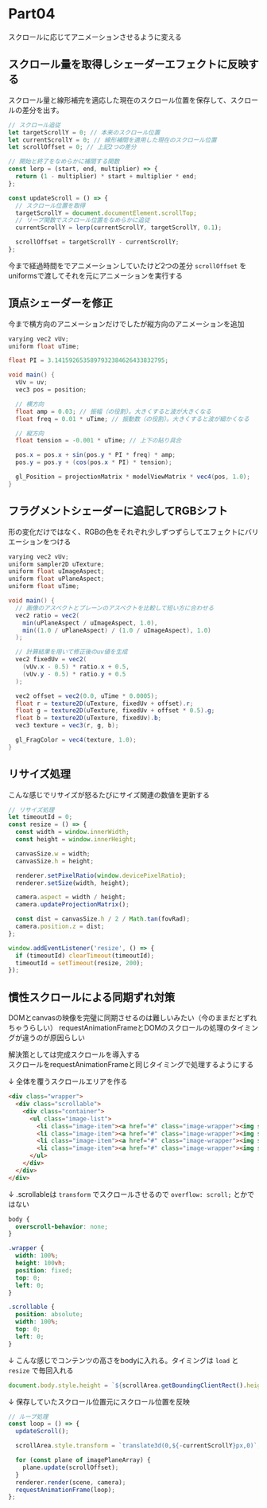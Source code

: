 # Part04

スクロールに応じてアニメーションさせるように変える  

## スクロール量を取得しシェーダーエフェクトに反映する

スクロール量と線形補完を適応した現在のスクロール位置を保存して、スクロールの差分を出す。

```js
// スクロール追従
let targetScrollY = 0; // 本来のスクロール位置
let currentScrollY = 0; // 線形補間を適用した現在のスクロール位置
let scrollOffset = 0; // 上記2つの差分

// 開始と終了をなめらかに補間する関数
const lerp = (start, end, multiplier) => {
  return (1 - multiplier) * start + multiplier * end;
};

const updateScroll = () => {
  // スクロール位置を取得
  targetScrollY = document.documentElement.scrollTop;
  // リープ関数でスクロール位置をなめらかに追従
  currentScrollY = lerp(currentScrollY, targetScrollY, 0.1);

  scrollOffset = targetScrollY - currentScrollY;
};
```

今まで経過時間をでアニメーションしていたけど2つの差分 `scrollOffset` をuniformsで渡してそれを元にアニメーションを実行する


## 頂点シェーダーを修正

今まで横方向のアニメーションだけでしたが縦方向のアニメーションを追加  

```c#
varying vec2 vUv;
uniform float uTime;

float PI = 3.1415926535897932384626433832795;

void main() {
  vUv = uv;
  vec3 pos = position;

  // 横方向
  float amp = 0.03; // 振幅（の役割）。大きくすると波が大きくなる
  float freq = 0.01 * uTime; // 振動数（の役割）。大きくすると波が細かくなる

  // 縦方向
  float tension = -0.001 * uTime; // 上下の貼り具合

  pos.x = pos.x + sin(pos.y * PI * freq) * amp;
  pos.y = pos.y + (cos(pos.x * PI) * tension);

  gl_Position = projectionMatrix * modelViewMatrix * vec4(pos, 1.0);
}
```


## フラグメントシェーダーに追記してRGBシフト

形の変化だけではなく、RGBの色をそれぞれ少しずつずらしてエフェクトにバリエーションをつける  

```c#
varying vec2 vUv;
uniform sampler2D uTexture;
uniform float uImageAspect;
uniform float uPlaneAspect;
uniform float uTime;

void main() {
  // 画像のアスペクトとプレーンのアスペクトを比較して短い方に合わせる
  vec2 ratio = vec2(
    min(uPlaneAspect / uImageAspect, 1.0),
    min((1.0 / uPlaneAspect) / (1.0 / uImageAspect), 1.0)
  );

  // 計算結果を用いて修正後のuv値を生成
  vec2 fixedUv = vec2(
    (vUv.x - 0.5) * ratio.x + 0.5,
    (vUv.y - 0.5) * ratio.y + 0.5
  );

  vec2 offset = vec2(0.0, uTime * 0.0005);
  float r = texture2D(uTexture, fixedUv + offset).r;
  float g = texture2D(uTexture, fixedUv + offset * 0.5).g;
  float b = texture2D(uTexture, fixedUv).b;
  vec3 texture = vec3(r, g, b);

  gl_FragColor = vec4(texture, 1.0);
}
```


## リサイズ処理

こんな感じでリサイズが怒るたびにサイズ関連の数値を更新する

```js
// リサイズ処理
let timeoutId = 0;
const resize = () => {
  const width = window.innerWidth;
  const height = window.innerHeight;

  canvasSize.w = width;
  canvasSize.h = height;

  renderer.setPixelRatio(window.devicePixelRatio);
  renderer.setSize(width, height);

  camera.aspect = width / height;
  camera.updateProjectionMatrix();

  const dist = canvasSize.h / 2 / Math.tan(fovRad);
  camera.position.z = dist;
};

window.addEventListener('resize', () => {
  if (timeoutId) clearTimeout(timeoutId);
  timeoutId = setTimeout(resize, 200);
});
```


## 慣性スクロールによる同期ずれ対策

DOMとcanvasの映像を完璧に同期させるのは難しいみたい（今のままだとずれちゃうらしい）
requestAnimationFrameとDOMのスクロールの処理のタイミングが違うのが原因らしい  

解決策としては完成スクロールを導入する  
スクロールをrequestAnimationFrameと同じタイミングで処理するようにする


↓ 全体を覆うスクロールエリアを作る
```html
<div class="wrapper">
  <div class="scrollable">
    <div class="container">
      <ul class="image-list">
        <li class="image-item"><a href="#" class="image-wrapper"><img src="https://source.unsplash.com/whOkVvf0_hU/" alt=""></a></li>
        <li class="image-item"><a href="#" class="image-wrapper"><img src="https://source.unsplash.com/whOkVvf0_hU/" alt=""></a></li>
        <li class="image-item"><a href="#" class="image-wrapper"><img src="https://source.unsplash.com/whOkVvf0_hU/" alt=""></a></li>
        <li class="image-item"><a href="#" class="image-wrapper"><img src="https://source.unsplash.com/whOkVvf0_hU/" alt=""></a></li>
      </ul>
    </div>
  </div>
</div>
```

↓ .scrollableは `transform` でスクロールさせるので `overflow: scroll;` とかではない
```css
body {
  overscroll-behavior: none;
}

.wrapper {
  width: 100%;
  height: 100vh;
  position: fixed;
  top: 0;
  left: 0;
}

.scrollable {
  position: absolute;
  width: 100%;
  top: 0;
  left: 0;
}
```

↓ こんな感じでコンテンツの高さをbodyに入れる。タイミングは `load` と `resize` で毎回入れる
```js
document.body.style.height = `${scrollArea.getBoundingClientRect().height}px`;
```

↓ 保存していたスクロール位置元にスクロール位置を反映
```js
// ループ処理
const loop = () => {
  updateScroll();

  scrollArea.style.transform = `translate3d(0,${-currentScrollY}px,0)`;

  for (const plane of imagePlaneArray) {
    plane.update(scrollOffset);
  }
  renderer.render(scene, camera);
  requestAnimationFrame(loop);
};
```